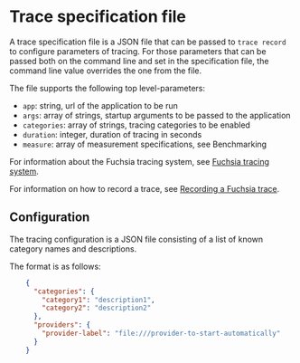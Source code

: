 # Trace specification file

A trace specification file is a JSON file that can be passed to `trace record`
to configure parameters of tracing. For those parameters that can be
passed both on the command line and set in the specification file, the command
line value overrides the one from the file.

The file supports the following top level-parameters:

 - `app`: string, url of the application to be run
 - `args`: array of strings, startup arguments to be passed to the application
 - `categories`: array of strings, tracing categories to be enabled
 - `duration`: integer, duration of tracing in seconds
 - `measure`: array of measurement specifications, see Benchmarking

For information about the Fuchsia tracing system,
see [Fuchsia tracing system](/concepts/kernel/tracing-system.md).

For information on how to record a trace, see
[Recording a Fuchsia
trace](/development/tracing/tutorial/recording-a-fuchsia-trace.md).

## Configuration

The tracing configuration is a JSON file consisting of a list of known
category names and descriptions.

The format is as follows:

```json
    {
      "categories": {
        "category1": "description1",
        "category2": "description2"
      },
      "providers": {
        "provider-label": "file:///provider-to-start-automatically"
      }
    }
```

